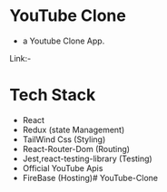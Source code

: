 # YouTube Clone 
- a Youtube Clone App.

Link:- 

# Tech Stack
- React 
- Redux (state Management) 
- TailWind Css (Styling)
- React-Router-Dom (Routing)
- Jest,react-testing-library (Testing)
- Official YouTube Apis
- FireBase (Hosting)#   Y o u T u b e - C l o n e  
 